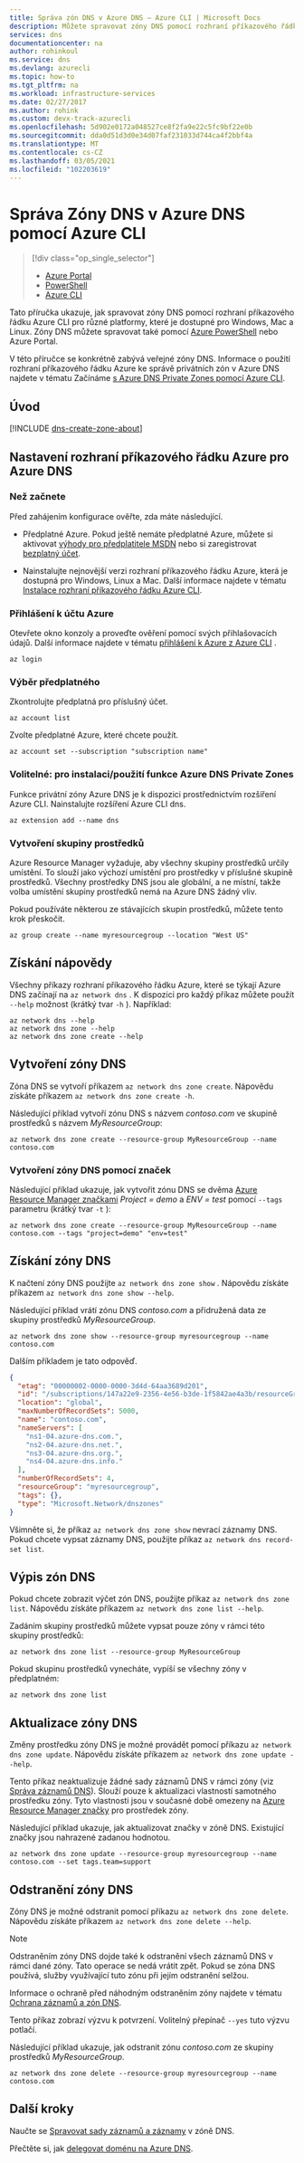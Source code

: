 ```yaml
---
title: Správa zón DNS v Azure DNS – Azure CLI | Microsoft Docs
description: Můžete spravovat zóny DNS pomocí rozhraní příkazového řádku Azure CLI. Tento článek popisuje, jak aktualizovat, odstranit a vytvořit zóny DNS na Azure DNS.
services: dns
documentationcenter: na
author: rohinkoul
ms.service: dns
ms.devlang: azurecli
ms.topic: how-to
ms.tgt_pltfrm: na
ms.workload: infrastructure-services
ms.date: 02/27/2017
ms.author: rohink
ms.custom: devx-track-azurecli
ms.openlocfilehash: 5d902e0172a048527ce8f2fa9e22c5fc9bf22e0b
ms.sourcegitcommit: dda0d51d3d0e34d07faf231033d744ca4f2bbf4a
ms.translationtype: MT
ms.contentlocale: cs-CZ
ms.lasthandoff: 03/05/2021
ms.locfileid: "102203619"
---
```

# <a name="how-to-manage-dns-zones-in-azure-dns-using-the-azure-cli"></a>Správa Zóny DNS v Azure DNS pomocí Azure CLI

> [!div class="op_single_selector"]
> * [Azure Portal](dns-operations-dnszones-portal.md)
> * [PowerShell](dns-operations-dnszones.md)
> * [Azure CLI](dns-operations-dnszones-cli.md)


Tato příručka ukazuje, jak spravovat zóny DNS pomocí rozhraní příkazového řádku Azure CLI pro různé platformy, které je dostupné pro Windows, Mac a Linux. Zóny DNS můžete spravovat také pomocí [Azure PowerShell](dns-operations-dnszones.md) nebo Azure Portal.

V této příručce se konkrétně zabývá veřejné zóny DNS. Informace o použití rozhraní příkazového řádku Azure ke správě privátních zón v Azure DNS najdete v tématu Začínáme [s Azure DNS Private Zones pomocí Azure CLI](private-dns-getstarted-cli.md).

## <a name="introduction"></a>Úvod

[!INCLUDE [dns-create-zone-about](../../includes/dns-create-zone-about-include.md)]

## <a name="set-up-azure-cli-for-azure-dns"></a>Nastavení rozhraní příkazového řádku Azure pro Azure DNS

### <a name="before-you-begin"></a>Než začnete

Před zahájením konfigurace ověřte, zda máte následující.

* Předplatné Azure. Pokud ještě nemáte předplatné Azure, můžete si aktivovat [výhody pro předplatitele MSDN](https://azure.microsoft.com/pricing/member-offers/msdn-benefits-details/) nebo si zaregistrovat [bezplatný účet](https://azure.microsoft.com/pricing/free-trial/).

* Nainstalujte nejnovější verzi rozhraní příkazového řádku Azure, která je dostupná pro Windows, Linux a Mac. Další informace najdete v tématu [Instalace rozhraní příkazového řádku Azure CLI](/cli/azure/install-az-cli2).

### <a name="sign-in-to-your-azure-account"></a>Přihlášení k účtu Azure

Otevřete okno konzoly a proveďte ověření pomocí svých přihlašovacích údajů. Další informace najdete v tématu [přihlášení k Azure z Azure CLI](/cli/azure/authenticate-azure-cli) .

```
az login
```

### <a name="select-the-subscription"></a>Výběr předplatného

Zkontrolujte předplatná pro příslušný účet.

```
az account list
```

Zvolte předplatné Azure, které chcete použít.

```azurecli
az account set --subscription "subscription name"
```

### <a name="optional-to-installuse-azure-dns-private-zones-feature"></a>Volitelné: pro instalaci/použití funkce Azure DNS Private Zones
Funkce privátní zóny Azure DNS je k dispozici prostřednictvím rozšíření Azure CLI. Nainstalujte rozšíření Azure CLI dns. 
```
az extension add --name dns
``` 

### <a name="create-a-resource-group"></a>Vytvoření skupiny prostředků

Azure Resource Manager vyžaduje, aby všechny skupiny prostředků určily umístění. To slouží jako výchozí umístění pro prostředky v příslušné skupině prostředků. Všechny prostředky DNS jsou ale globální, a ne místní, takže volba umístění skupiny prostředků nemá na Azure DNS žádný vliv.

Pokud používáte některou ze stávajících skupin prostředků, můžete tento krok přeskočit.

```azurecli
az group create --name myresourcegroup --location "West US"
```

## <a name="getting-help"></a>Získání nápovědy

Všechny příkazy rozhraní příkazového řádku Azure, které se týkají Azure DNS začínají na `az network dns` . K dispozici pro každý příkaz můžete použít `--help` možnost (krátký tvar `-h` ).  Například:

```azurecli
az network dns --help
az network dns zone --help
az network dns zone create --help
```

## <a name="create-a-dns-zone"></a>Vytvoření zóny DNS

Zóna DNS se vytvoří příkazem `az network dns zone create`. Nápovědu získáte příkazem `az network dns zone create -h`.

Následující příklad vytvoří zónu DNS s názvem *contoso.com* ve skupině prostředků s názvem *MyResourceGroup*:

```azurecli
az network dns zone create --resource-group MyResourceGroup --name contoso.com
```

### <a name="to-create-a-dns-zone-with-tags"></a>Vytvoření zóny DNS pomocí značek

Následující příklad ukazuje, jak vytvořit zónu DNS se dvěma [Azure Resource Manager značkami](dns-zones-records.md#tags) *Project = demo* a *ENV = test* pomocí `--tags` parametru (krátký tvar `-t` ):

```azurecli
az network dns zone create --resource-group MyResourceGroup --name contoso.com --tags "project=demo" "env=test"
```

## <a name="get-a-dns-zone"></a>Získání zóny DNS

K načtení zóny DNS použijte `az network dns zone show` . Nápovědu získáte příkazem `az network dns zone show --help`.

Následující příklad vrátí zónu DNS *contoso.com* a přidružená data ze skupiny prostředků *MyResourceGroup*. 

```azurecli
az network dns zone show --resource-group myresourcegroup --name contoso.com
```

Dalším příkladem je tato odpověď.

```json
{
  "etag": "00000002-0000-0000-3d4d-64aa3689d201",
  "id": "/subscriptions/147a22e9-2356-4e56-b3de-1f5842ae4a3b/resourceGroups/myresourcegroup/providers/Microsoft.Network/dnszones/contoso.com",
  "location": "global",
  "maxNumberOfRecordSets": 5000,
  "name": "contoso.com",
  "nameServers": [
    "ns1-04.azure-dns.com.",
    "ns2-04.azure-dns.net.",
    "ns3-04.azure-dns.org.",
    "ns4-04.azure-dns.info."
  ],
  "numberOfRecordSets": 4,
  "resourceGroup": "myresourcegroup",
  "tags": {},
  "type": "Microsoft.Network/dnszones"
}
```

Všimněte si, že příkaz `az network dns zone show` nevrací záznamy DNS. Pokud chcete vypsat záznamy DNS, použijte příkaz `az network dns record-set list`.


## <a name="list-dns-zones"></a>Výpis zón DNS

Pokud chcete zobrazit výčet zón DNS, použijte příkaz `az network dns zone list`. Nápovědu získáte příkazem `az network dns zone list --help`.

Zadáním skupiny prostředků můžete vypsat pouze zóny v rámci této skupiny prostředků:

```azurecli
az network dns zone list --resource-group MyResourceGroup
```

Pokud skupinu prostředků vynecháte, vypíší se všechny zóny v předplatném:

```azurecli
az network dns zone list 
```

## <a name="update-a-dns-zone"></a>Aktualizace zóny DNS

Změny prostředku zóny DNS je možné provádět pomocí příkazu `az network dns zone update`. Nápovědu získáte příkazem `az network dns zone update --help`.

Tento příkaz neaktualizuje žádné sady záznamů DNS v rámci zóny (viz [Správa záznamů DNS](dns-operations-recordsets-cli.md)). Slouží pouze k aktualizaci vlastností samotného prostředku zóny. Tyto vlastnosti jsou v současné době omezeny na [Azure Resource Manager značky](dns-zones-records.md#tags) pro prostředek zóny.

Následující příklad ukazuje, jak aktualizovat značky v zóně DNS. Existující značky jsou nahrazené zadanou hodnotou.

```azurecli
az network dns zone update --resource-group myresourcegroup --name contoso.com --set tags.team=support
```

## <a name="delete-a-dns-zone"></a>Odstranění zóny DNS

Zóny DNS je možné odstranit pomocí příkazu `az network dns zone delete`. Nápovědu získáte příkazem `az network dns zone delete --help`.

> [!NOTE]
> Odstraněním zóny DNS dojde také k odstranění všech záznamů DNS v rámci dané zóny. Tato operace se nedá vrátit zpět. Pokud se zóna DNS používá, služby využívající tuto zónu při jejím odstranění selžou.
>
>Informace o ochraně před náhodným odstraněním zóny najdete v tématu [Ochrana záznamů a zón DNS](dns-protect-zones-recordsets.md).

Tento příkaz zobrazí výzvu k potvrzení. Volitelný přepínač `--yes` tuto výzvu potlačí.

Následující příklad ukazuje, jak odstranit zónu *contoso.com* ze skupiny prostředků *MyResourceGroup*.

```azurecli
az network dns zone delete --resource-group myresourcegroup --name contoso.com
```

## <a name="next-steps"></a>Další kroky

Naučte se [Spravovat sady záznamů a záznamy](./dns-getstarted-cli.md) v zóně DNS.

Přečtěte si, jak [delegovat doménu na Azure DNS](dns-domain-delegation.md).